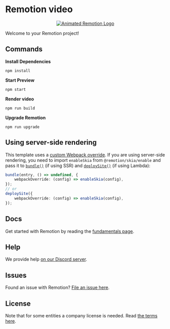 # Remotion video

<p align="center">
  <a href="https://github.com/remotion-dev/logo">
    <picture>
      <source media="(prefers-color-scheme: dark)" srcset="https://github.com/remotion-dev/logo/raw/main/animated-logo-banner-dark.gif">
      <img alt="Animated Remotion Logo" src="https://github.com/remotion-dev/logo/raw/main/animated-logo-banner-light.gif">
    </picture>
  </a>
</p>

Welcome to your Remotion project!

## Commands

**Install Dependencies**

```console
npm install
```

**Start Preview**

```console
npm start
```

**Render video**

```console
npm run build
```

**Upgrade Remotion**

```console
npm run upgrade
```

## Using server-side rendering

This template uses a [custom Webpack override](https://www.remotion.dev/docs/webpack). If you are using server-side rendering, you need to import `enableSkia` from `@remotion/skia/enable` and pass it to [`bundle()`](https://www.remotion.dev/docs/bundle) (if using SSR) and [`deploySite()`](https://www.remotion.dev/docs/lambda/deploysite) (if using Lambda):

```ts
bundle(entry, () => undefined, {
	webpackOverride: (config) => enableSkia(config),
});
// or
deploySite({
	webpackOverride: (config) => enableSkia(config),
});
```

## Docs

Get started with Remotion by reading the [fundamentals page](https://www.remotion.dev/docs/the-fundamentals).

## Help

We provide help [on our Discord server](https://discord.gg/6VzzNDwUwV).

## Issues

Found an issue with Remotion? [File an issue here](https://github.com/remotion-dev/remotion/issues/new).

## License

Note that for some entities a company license is needed. Read [the terms here](https://github.com/remotion-dev/remotion/blob/main/LICENSE.md).
